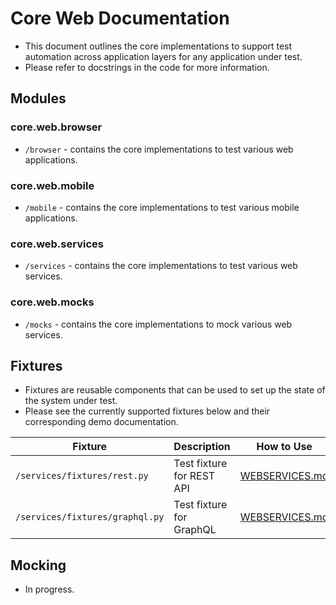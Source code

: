 # Core Web Documentation
- This document outlines the core implementations to support test automation across application layers for any application under test.
- Please refer to docstrings in the code for more information.

## Modules
### core.web.browser
- `/browser` - contains the core implementations to test various web applications.
### core.web.mobile
- `/mobile` - contains the core implementations to test various mobile applications.
### core.web.services
- `/services` - contains the core implementations to test various web services.
### core.web.mocks
- `/mocks` - contains the core implementations to mock various web services.

## Fixtures
- Fixtures are reusable components that can be used to set up the state of the system under test.
- Please see the currently supported fixtures below and their corresponding demo documentation.

| Fixture                         | Description               | How to Use                                         |
|---------------------------------|---------------------------|----------------------------------------------------|
| `/services/fixtures/rest.py`    | Test fixture for REST API | [WEBSERVICES.md](../docs/demo/WEBSERVICES.md)   |
| `/services/fixtures/graphql.py` | Test fixture for GraphQL  | [WEBSERVICES.md](../docs/demo/WEBSERVICES.md)   |

## Mocking
- In progress.